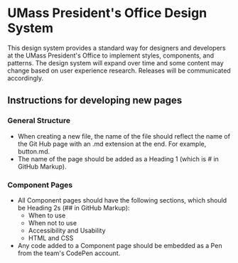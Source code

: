 # UMass President's Office Design System

This design system provides a standard way for designers and developers at the UMass President's Office to implement styles, components, and patterns. The design system will expand over time and some content may change based on user experience research. Releases will be communicated accordingly.

## Instructions for developing new pages

### General Structure
- When creating a new file, the name of the file should reflect the name of the Git Hub page with an .md extension at the end. For example, button.md. 
- The name of the page should be added as a Heading 1 (which is # in GitHub Markup).

### Component Pages
- All Component pages should have the following sections, which should be Heading 2s (## in GitHub Markup):
  - When to use
  - When not to use
  - Accessibility and Usability
  - HTML and CSS
- Any code added to a Component page should be embedded as a Pen from the team's CodePen account. 
